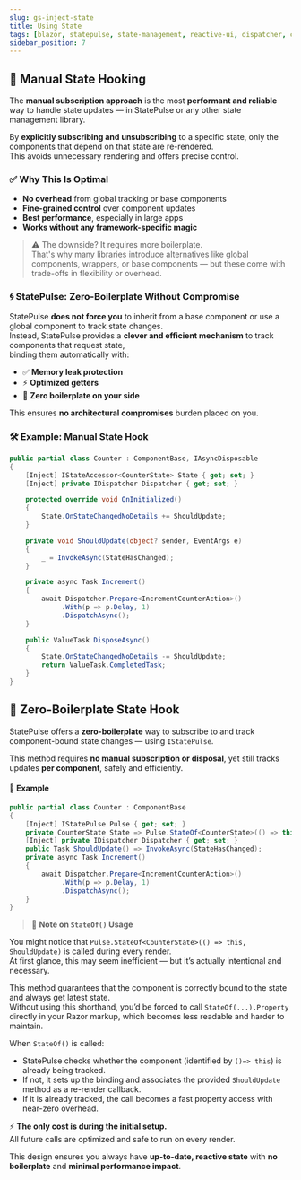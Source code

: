 ```yaml
---
slug: gs-inject-state
title: Using State
tags: [blazor, statepulse, state-management, reactive-ui, dispatcher, component-lifecycle, performance, async-await, reducer, event-binding]
sidebar_position: 7
---
```


## 🎯 Manual State Hooking

The **manual subscription approach** is the most **performant and reliable** way to handle state updates — in StatePulse or any other state management library.

By **explicitly subscribing and unsubscribing** to a specific state, only the components that depend on that state are re-rendered.  
This avoids unnecessary rendering and offers precise control.

### ✅ Why This Is Optimal

- **No overhead** from global tracking or base components
- **Fine-grained control** over component updates
- **Best performance**, especially in large apps
- **Works without any framework-specific magic**

> ⚠️ The downside? It requires more boilerplate.  
> That's why many libraries introduce alternatives like global components, wrappers, or base components — but these come with trade-offs in flexibility or overhead.

### 🌀 StatePulse: Zero-Boilerplate Without Compromise

StatePulse **does not force you** to inherit from a base component or use a global component to track state changes.  
Instead, StatePulse provides a **clever and efficient mechanism** to track components that request state,  
binding them automatically with:

- ✅ **Memory leak protection**
- ⚡ **Optimized getters**
- 🧼 **Zero boilerplate on your side**

This ensures **no architectural compromises** burden placed on you.

### 🛠️ Example: Manual State Hook

```csharp title="Counter.razor.cs"
public partial class Counter : ComponentBase, IAsyncDisposable
{
    [Inject] IStateAccessor<CounterState> State { get; set; }
    [Inject] private IDispatcher Dispatcher { get; set; }

    protected override void OnInitialized()
    {
        State.OnStateChangedNoDetails += ShouldUpdate;
    }

    private void ShouldUpdate(object? sender, EventArgs e)
    {
        _ = InvokeAsync(StateHasChanged);
    }

    private async Task Increment()
    {
        await Dispatcher.Prepare<IncrementCounterAction>()
             .With(p => p.Delay, 1)
             .DispatchAsync();
    }

    public ValueTask DisposeAsync()
    {
        State.OnStateChangedNoDetails -= ShouldUpdate;
        return ValueTask.CompletedTask;
    }
}
```

## 🎯 Zero-Boilerplate State Hook

StatePulse offers a **zero-boilerplate** way to subscribe to and track component-bound state changes — using ```IStatePulse```.

This method requires **no manual subscription or disposal**, yet still tracks updates **per component**, safely and efficiently.

#### 🚀 Example

```csharp title="Counter.razor.cs"
public partial class Counter : ComponentBase
{
    [Inject] IStatePulse Pulse { get; set; }
    private CounterState State => Pulse.StateOf<CounterState>(() => this, ShouldUpdate);
    [Inject] private IDispatcher Dispatcher { get; set; }
    public Task ShouldUpdate() => InvokeAsync(StateHasChanged);
    private async Task Increment()
    {
        await Dispatcher.Prepare<IncrementCounterAction>()
             .With(p => p.Delay, 1)
             .DispatchAsync();
    }
}
```
> 📝 **Note on `StateOf()` Usage**

You might notice that `Pulse.StateOf<CounterState>(() => this, ShouldUpdate)` is called during every render.  
At first glance, this may seem inefficient — but it’s actually intentional and necessary.

This method guarantees that the component is correctly bound to the state and always get latest state.  
Without using this shorthand, you’d be forced to call `StateOf(...).Property` directly in your Razor markup, which becomes less readable and harder to maintain.

When `StateOf()` is called:
- StatePulse checks whether the component (identified by `()=> this`) is already being tracked.
- If not, it sets up the binding and associates the provided `ShouldUpdate` method as a re-render callback.
- If it is already tracked, the call becomes a fast property access with near-zero overhead.

⚡ **The only cost is during the initial setup.**  
All future calls are optimized and safe to run on every render.

This design ensures you always have **up-to-date, reactive state** with **no boilerplate** and **minimal performance impact**.
